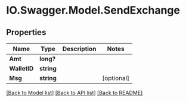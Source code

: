 # IO.Swagger.Model.SendExchange
## Properties

Name | Type | Description | Notes
------------ | ------------- | ------------- | -------------
**Amt** | **long?** |  | 
**WalletID** | **string** |  | 
**Msg** | **string** |  | [optional] 

[[Back to Model list]](../README.md#documentation-for-models) [[Back to API list]](../README.md#documentation-for-api-endpoints) [[Back to README]](../README.md)

